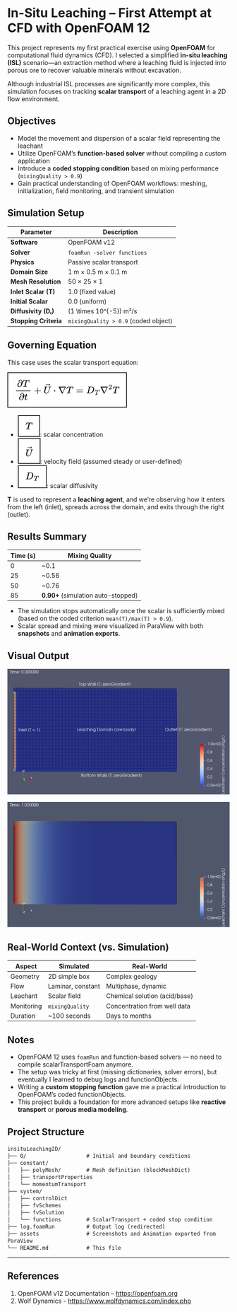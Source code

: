 # In-Situ Leaching – First Attempt at CFD with OpenFOAM 12

This project represents my first practical exercise using **OpenFOAM** for computational fluid dynamics (CFD). I selected a simplified **in-situ leaching (ISL)** scenario—an extraction method where a leaching fluid is injected into porous ore to recover valuable minerals without excavation.

Although industrial ISL processes are significantly more complex, this simulation focuses on tracking **scalar transport** of a leaching agent in a 2D flow environment.

## Objectives

- Model the movement and dispersion of a scalar field representing the leachant  
- Utilize OpenFOAM’s **function-based solver** without compiling a custom application  
- Introduce a **coded stopping condition** based on mixing performance (`mixingQuality > 0.9`)  
- Gain practical understanding of OpenFOAM workflows: meshing, initialization, field monitoring, and transient simulation

## Simulation Setup

| Parameter         | Description                          |
|------------------|--------------------------------------|
| **Software**      | OpenFOAM v12                         |
| **Solver**        | `foamRun -solver functions`          |
| **Physics**       | Passive scalar transport             |
| **Domain Size**   | 1 m × 0.5 m × 0.1 m                  |
| **Mesh Resolution** | 50 × 25 × 1                         |
| **Inlet Scalar (T)** | 1.0 (fixed value)                 |
| **Initial Scalar** | 0.0 (uniform)                      |
| **Diffusivity (Dₜ)** | \(1 \times 10^{-5}\) m²/s         |
| **Stopping Criteria** | `mixingQuality > 0.9` (coded object) |

## Governing Equation

This case uses the scalar transport equation:

![Scalar transport equation](assets/equation1.png)

- ![T symbol](assets/equation2.png): scalar concentration
- ![U symbol](assets/equation3.png): velocity field (assumed steady or user-defined)
- ![Dt symbol](assets/equation4.png): scalar diffusivity

**T** is used to represent a **leaching agent**, and we’re observing how it enters from the left (inlet), spreads across the domain, and exits through the right (outlet).

## Results Summary

| Time (s) | Mixing Quality |
|----------|----------------|
| 0        | ~0.1           |
| 25       | ~0.56          |
| 50       | ~0.76          |
| 85       | **0.90+** (simulation auto-stopped) |

- The simulation stops automatically once the scalar is sufficiently mixed (based on the coded criterion `mean(T)/max(T) > 0.9`).
- Scalar spread and mixing were visualized in ParaView with both **snapshots** and **animation exports**.

## Visual Output

<p align="center">
  <img src="assets/screenshot.png" alt="Domain Mesh Generated" width="700"/>
</p>

<p align="center">
  <img src="assets/animation.gif" alt="Leeching Simulation" width="700"/>
</p>

## Real-World Context (vs. Simulation)

| Aspect | Simulated | Real-World |
|--------|-----------|------------|
| Geometry | 2D simple box | Complex geology |
| Flow | Laminar, constant | Multiphase, dynamic |
| Leachant | Scalar field | Chemical solution (acid/base) |
| Monitoring | `mixingQuality` | Concentration from well data |
| Duration | ~100 seconds | Days to months |

## Notes

- OpenFOAM 12 uses `foamRun` and function-based solvers — no need to compile scalarTransportFoam anymore.
- The setup was tricky at first (missing dictionaries, solver errors), but eventually I learned to debug logs and functionObjects.
- Writing a **custom stopping function** gave me a practical introduction to OpenFOAM’s coded functionObjects.
- This project builds a foundation for more advanced setups like **reactive transport** or **porous media modeling**.

## Project Structure

```text
insituLeaching2D/
├── 0/                   # Initial and boundary conditions
├── constant/
│   ├── polyMesh/        # Mesh definition (blockMeshDict)
│   ├── transportProperties
│   └── momentumTransport
├── system/
│   ├── controlDict
│   ├── fvSchemes
│   ├── fvSolution
│   └── functions        # ScalarTransport + coded stop condition
├── log.foamRun          # Output log (redirected)
├── assets               # Screenshots and Animation exported from ParaView
└── README.md            # This file
```

---

## References

1. OpenFOAM v12 Documentation – https://openfoam.org
2. Wolf Dynamics - https://www.wolfdynamics.com/index.php

